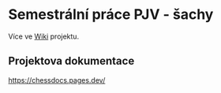 # Semestrální práce PJV - šachy
Více ve [Wiki](https://gitlab.fel.cvut.cz/B202_B0B36PJV/kucerp28/-/wikis/home) projektu.

## Projektova dokumentace
https://chessdocs.pages.dev/
